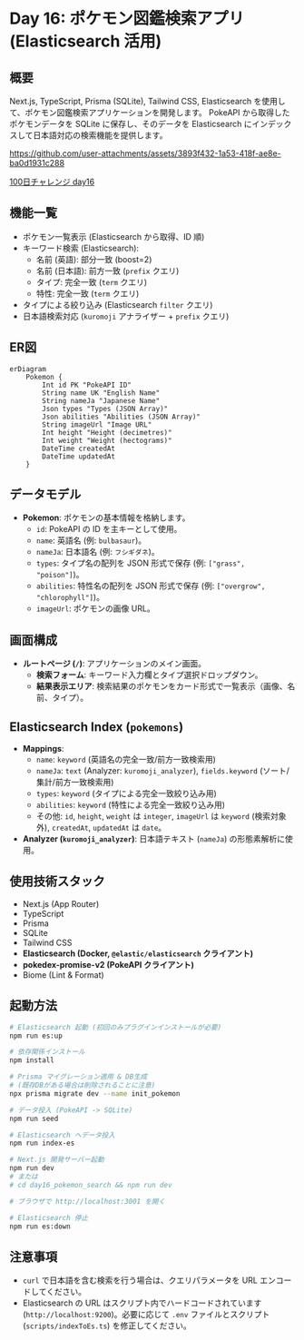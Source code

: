 # Day 16: ポケモン図鑑検索アプリ (Elasticsearch 活用)

## 概要
Next.js, TypeScript, Prisma (SQLite), Tailwind CSS, Elasticsearch を使用して、ポケモン図鑑検索アプリケーションを開発します。
PokeAPI から取得したポケモンデータを SQLite に保存し、そのデータを Elasticsearch にインデックスして日本語対応の検索機能を提供します。


https://github.com/user-attachments/assets/3893f432-1a53-418f-ae8e-ba0d1931c288

[100日チャレンジ day16](https://zenn.dev/gin_nazo/scraps/b27182c74f3324)

## 機能一覧
- ポケモン一覧表示 (Elasticsearch から取得、ID 順)
- キーワード検索 (Elasticsearch):
  - 名前 (英語): 部分一致 (boost=2)
  - 名前 (日本語): 前方一致 (`prefix` クエリ)
  - タイプ: 完全一致 (`term` クエリ)
  - 特性: 完全一致 (`term` クエリ)
- タイプによる絞り込み (Elasticsearch `filter` クエリ)
- 日本語検索対応 (`kuromoji` アナライザー + `prefix` クエリ)

## ER図
```mermaid
erDiagram
    Pokemon {
        Int id PK "PokeAPI ID"
        String name UK "English Name"
        String nameJa "Japanese Name"
        Json types "Types (JSON Array)"
        Json abilities "Abilities (JSON Array)"
        String imageUrl "Image URL"
        Int height "Height (decimetres)"
        Int weight "Weight (hectograms)"
        DateTime createdAt
        DateTime updatedAt
    }
```

## データモデル
- **Pokemon**: ポケモンの基本情報を格納します。
  - `id`: PokeAPI の ID を主キーとして使用。
  - `name`: 英語名 (例: `bulbasaur`)。
  - `nameJa`: 日本語名 (例: `フシギダネ`)。
  - `types`: タイプ名の配列を JSON 形式で保存 (例: `["grass", "poison"]`)。
  - `abilities`: 特性名の配列を JSON 形式で保存 (例: `["overgrow", "chlorophyll"]`)。
  - `imageUrl`: ポケモンの画像 URL。

## 画面構成
- **ルートページ (`/`)**: アプリケーションのメイン画面。
  - **検索フォーム**: キーワード入力欄とタイプ選択ドロップダウン。
  - **結果表示エリア**: 検索結果のポケモンをカード形式で一覧表示（画像、名前、タイプ）。

## Elasticsearch Index (`pokemons`)
- **Mappings**:
  - `name`: `keyword` (英語名の完全一致/前方一致検索用)
  - `nameJa`: `text` (Analyzer: `kuromoji_analyzer`), `fields.keyword` (ソート/集計/前方一致検索用)
  - `types`: `keyword` (タイプによる完全一致絞り込み用)
  - `abilities`: `keyword` (特性による完全一致絞り込み用)
  - その他: `id`, `height`, `weight` は `integer`, `imageUrl` は `keyword` (検索対象外), `createdAt`, `updatedAt` は `date`。
- **Analyzer (`kuromoji_analyzer`)**: 日本語テキスト (`nameJa`) の形態素解析に使用。

## 使用技術スタック
- Next.js (App Router)
- TypeScript
- Prisma
- SQLite
- Tailwind CSS
- **Elasticsearch (Docker, `@elastic/elasticsearch` クライアント)**
- **pokedex-promise-v2 (PokeAPI クライアント)**
- Biome (Lint & Format)

## 起動方法
```bash
# Elasticsearch 起動 (初回のみプラグインインストールが必要)
npm run es:up

# 依存関係インストール
npm install

# Prisma マイグレーション適用 & DB生成
# (既存DBがある場合は削除されることに注意)
npx prisma migrate dev --name init_pokemon

# データ投入 (PokeAPI -> SQLite)
npm run seed

# Elasticsearch へデータ投入
npm run index-es

# Next.js 開発サーバー起動
npm run dev
# または
# cd day16_pokemon_search && npm run dev

# ブラウザで http://localhost:3001 を開く

# Elasticsearch 停止
npm run es:down
```

## 注意事項
- `curl` で日本語を含む検索を行う場合は、クエリパラメータを URL エンコードしてください。
- Elasticsearch の URL はスクリプト内でハードコードされています (`http://localhost:9200`)。必要に応じて `.env` ファイルとスクリプト (`scripts/indexToEs.ts`) を修正してください。
